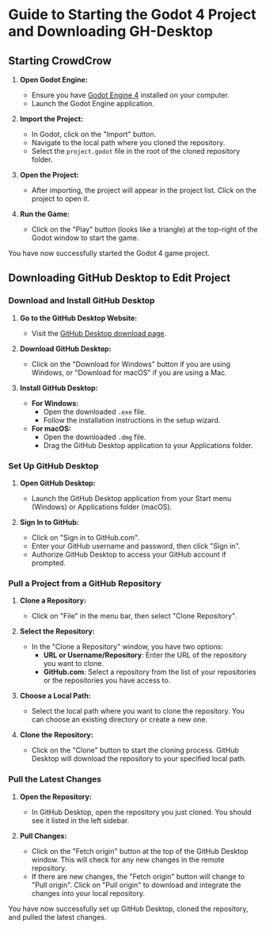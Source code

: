 # Guide to Starting the Godot 4 Project and Downloading GH-Desktop

## Starting CrowdCrow

1. **Open Godot Engine:**
   - Ensure you have [Godot Engine 4](https://godotengine.org/download) installed on your computer.
   - Launch the Godot Engine application.

2. **Import the Project:**
   - In Godot, click on the "Import" button.
   - Navigate to the local path where you cloned the repository.
   - Select the `project.godot` file in the root of the cloned repository folder.

3. **Open the Project:**
   - After importing, the project will appear in the project list. Click on the project to open it.

4. **Run the Game:**
   - Click on the "Play" button (looks like a triangle) at the top-right of the Godot window to start the game.

You have now successfully started the Godot 4 game project.

## Downloading GitHub Desktop to Edit Project

### Download and Install GitHub Desktop

1. **Go to the GitHub Desktop Website:**
   - Visit the [GitHub Desktop download page](https://desktop.github.com/).

2. **Download GitHub Desktop:**
   - Click on the "Download for Windows" button if you are using Windows, or "Download for macOS" if you are using a Mac.

3. **Install GitHub Desktop:**
   - **For Windows:**
     - Open the downloaded `.exe` file.
     - Follow the installation instructions in the setup wizard.
   - **For macOS:**
     - Open the downloaded `.dmg` file.
     - Drag the GitHub Desktop application to your Applications folder.

### Set Up GitHub Desktop

1. **Open GitHub Desktop:**
   - Launch the GitHub Desktop application from your Start menu (Windows) or Applications folder (macOS).

2. **Sign In to GitHub:**
   - Click on "Sign in to GitHub.com".
   - Enter your GitHub username and password, then click "Sign in".
   - Authorize GitHub Desktop to access your GitHub account if prompted.

### Pull a Project from a GitHub Repository

1. **Clone a Repository:**
   - Click on "File" in the menu bar, then select "Clone Repository".

2. **Select the Repository:**
   - In the "Clone a Repository" window, you have two options:
     - **URL or Username/Repository**: Enter the URL of the repository you want to clone.
     - **GitHub.com**: Select a repository from the list of your repositories or the repositories you have access to.

3. **Choose a Local Path:**
   - Select the local path where you want to clone the repository. You can choose an existing directory or create a new one.

4. **Clone the Repository:**
   - Click on the "Clone" button to start the cloning process. GitHub Desktop will download the repository to your specified local path.

### Pull the Latest Changes

1. **Open the Repository:**
   - In GitHub Desktop, open the repository you just cloned. You should see it listed in the left sidebar.

2. **Pull Changes:**
   - Click on the "Fetch origin" button at the top of the GitHub Desktop window. This will check for any new changes in the remote repository.
   - If there are new changes, the "Fetch origin" button will change to "Pull origin". Click on "Pull origin" to download and integrate the changes into your local repository.

You have now successfully set up GitHub Desktop, cloned the repository, and pulled the latest changes.
